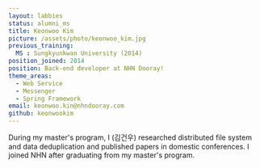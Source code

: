 ```yaml
---
layout: labbies
status: alumni_ms
title: Keonwoo Kim
picture: /assets/photo/keonwoo_kim.jpg
previous_training:
  MS : Sungkyunkwan University (2014)
position_joined: 2014
position: Back-end developer at NHN Dooray!
theme_areas:
  - Web Service
  - Messenger
  - Spring Framework
email: keonwoo.kin@nhndooray.com
github: keonwookim
---
```


During my master's program, I (김건우) researched distributed file system and data deduplication and published papers in domestic conferences. I joined NHN after graduating from my master's program.
